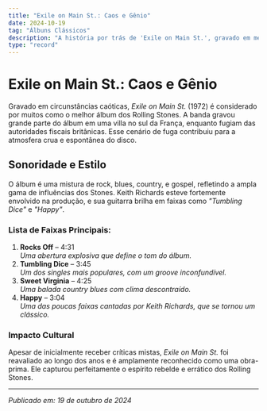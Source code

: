 ```yaml
---
title: "Exile on Main St.: Caos e Gênio"
date: 2024-10-19
tag: "Álbuns Clássicos"
description: "A história por trás de 'Exile on Main St.', gravado em meio ao caos e considerado uma obra-prima dos Rolling Stones."
type: "record"
---
```


# Exile on Main St.: Caos e Gênio

Gravado em circunstâncias caóticas, *Exile on Main St.* (1972) é considerado por muitos como o melhor álbum dos Rolling Stones. A banda gravou grande parte do álbum em uma villa no sul da França, enquanto fugiam das autoridades fiscais britânicas. Esse cenário de fuga contribuiu para a atmosfera crua e espontânea do disco.

## Sonoridade e Estilo
O álbum é uma mistura de rock, blues, country, e gospel, refletindo a ampla gama de influências dos Stones. Keith Richards esteve fortemente envolvido na produção, e sua guitarra brilha em faixas como *"Tumbling Dice"* e *"Happy"*.

### Lista de Faixas Principais:
1. **Rocks Off** – 4:31  
   *Uma abertura explosiva que define o tom do álbum.*
2. **Tumbling Dice** – 3:45  
   *Um dos singles mais populares, com um groove inconfundível.*
3. **Sweet Virginia** – 4:25  
   *Uma balada country blues com clima descontraído.*
4. **Happy** – 3:04  
   *Uma das poucas faixas cantadas por Keith Richards, que se tornou um clássico.*

### Impacto Cultural
Apesar de inicialmente receber críticas mistas, *Exile on Main St.* foi reavaliado ao longo dos anos e é amplamente reconhecido como uma obra-prima. Ele capturou perfeitamente o espírito rebelde e errático dos Rolling Stones.

---

_Publicado em: 19 de outubro de 2024_

